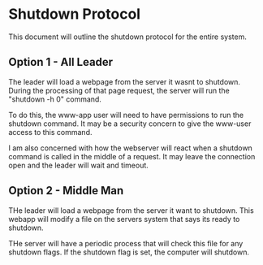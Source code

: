 # Shutdown Protocol

This document will outline the shutdown protocol for the entire system.

## Option 1 - All Leader

The leader will load a webpage from the server it wasnt to shutdown.
During the processing of that page request, the server will run the "shutdown -h 0" command.

To do this, the www-app user will need to have permissions to run the shutdown command.  It may be a security concern to give the www-user access to this command.

I am also concerned with how the webserver will react when a shutdown command is called in the middle of a request.  It may leave the connection open and the leader will wait and timeout.

## Option 2 - Middle Man

THe leader will load a webpage from the server it want to shutdown.
This webapp will modify a file on the servers system that says its ready to shutdown.

THe server will have a periodic process that will check this file for any shutdown flags.  If the shutdown flag is set, the computer will shutdown.
